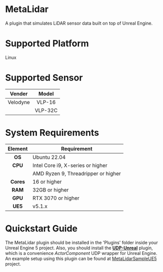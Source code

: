 # MetaLidar
A plugin that simulates LiDAR sensor data built on top of Unreal Engine.

# Supported Platform
Linux

# Supported Sensor
|Vender|Model|
|------|:---:|
|Velodyne|VLP-16|
||VLP-32C|

# System Requirements
|Element|Requirement|
|:------:|---|
|**OS**|Ubuntu 22.04|
|**CPU**|Intel Core i9, X-series or higher |
||AMD Ryzen 9, Threadripper or higher|
|**Cores**|16 or higher|
|**RAM**|32GB or higher|
|**GPU**|RTX 3070 or higher|
|**UE5**|v5.1.x|

# Quickstart Guide
The MetaLidar plugin should be installed in the 'Plugins' folder inside your Unreal Engine 5 project. Also, you should install the [**UDP-Unreal**](https://github.com/getnamo/UDP-Unreal/releases/tag/v2.1.0) plugin, which is a convenience *ActorComponent* UDP wrapper for Unreal Engine.
An example setup using this plugin can be found at [MetaLidarSampleUE5](https://github.com/metabotics-ai/MetaLidarSampleUE5) project.
